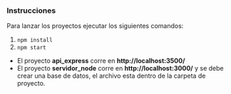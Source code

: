 ### Instrucciones

Para lanzar los proyectos ejecutar los siguientes comandos:

1. `npm install`
2. `npm start`

- El proyecto **api_express** corre en **http://localhost:3500/**
- El proyecto **servidor_node** corre en **http://localhost:3000/** y se debe crear una base de datos, el archivo esta dentro de la carpeta de proyecto.
